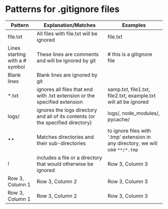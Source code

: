 # Patterns for .gitignore files
| Pattern | Explanation/Matches | Examples |
| -------- | -------- | -------- |
| file.txt | All files with file.txt will be ignored | file.txt |
| Lines starting with a # symbol | These lines are comments and will be ignored by git | # this is a gitignore file|
| Blank lines | Blank lines are ignored by  git |  |
| *.txt | ignores all files that end with .txt extension or the specified extension | samp.txt, file1.txt, file2.txt, example.txt will all be ignored |
| logs/ | ignores the logs directory and all of its contents (or the specified directory) | logs/, node_modules/, pycache/ |
| ** | Matches directories and their sub-directories | to ignore files with '.tmp' extension in any directory, we will use `**/*.tmp` |
| ! | includes a file or a directory that would otherwise be ignored | Row 3, Column 3 |
| Row 3, Column 1 | Row 3, Column 2 | Row 3, Column 3 |
| Row 3, Column 1 | Row 3, Column 2 | Row 3, Column 3 |
